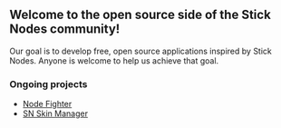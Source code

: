 ## Welcome to the open source side of the Stick Nodes community!

Our goal is to develop free, open source applications inspired by Stick Nodes. Anyone is welcome to help us achieve that goal.

### Ongoing projects

- [Node Fighter](https://sncommunity.github.io/NodeFighter/)
- [SN Skin Manager](https://sncommunity.github.io/SNSkinManager/)
